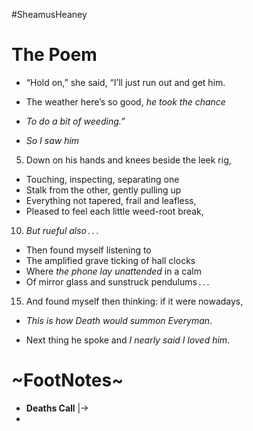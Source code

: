 #SheamusHeaney
# The Poem
- “Hold on,” she said, “I’ll just run out and get him.
- The weather here’s so good, *he took the chance*
- *To do a bit of weeding.”*

-  *So I saw him*  
5. Down on his hands and knees beside the leek rig,
- Touching, inspecting, separating one
- Stalk from the other, gently pulling up
- Everything not tapered, frail and leafless,
- Pleased to feel each little weed-root break,
10. *But rueful also . . .*

- Then found myself listening to
- The amplified grave ticking of hall clocks
- Where *the phone lay unattended* in a calm
- Of mirror glass and sunstruck pendulums . . .

15. And found myself then thinking: if it were nowadays,
 -  *This is how Death would summon Everyman*.

- Next thing he spoke and *I nearly said I loved him*.
# ~FootNotes~
- **Deaths Call**
 |->
- 
